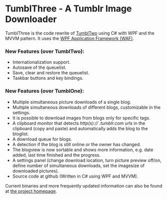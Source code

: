 # TumblThree - A Tumblr Image Downloader

TumblThree is the code rewrite of [TumblTwo](https://github.com/johanneszab/TumblTwo) using C# with WPF and the MVVM pattern. It uses the [WPF Application Framework (WAF)](https://waf.codeplex.com/).

### New Features (over TumblTwo):
* Internationalization support.
* Autosave of the queuelist.
* Save, clear and restore the queuelist.
* Taskbar buttons and key bindings.

### New Features (over TumblOne):
* Multiple simultaneous picture downloads of a single blog.
* Multiple simultaneous downloads of different blogs, customizable in the settings.
* It is possible to download images from blogs only for specific tags.
* A clipboard monitor that detects *http(s):// .tumblr.com* urls in the clipboard (copy and paste) and automatically adds the blog to the bloglist.
* A download queue for blogs.
* A detection if the blog is still online or the owner has changed.
* The blogview is now sortable and shows more information, e.g. date added, last time finished and the progress.
* A settings panel (change download location, turn picture preview off/on, define number of simultaneous downloads, set the imagesize of downloaded pictures).
* Source code at github (Written in C# using WPF and MVVM).

Current binaries and more frequently updated information can also be found at [the project homepage](http://www.jzab.de/content/tumblthree).